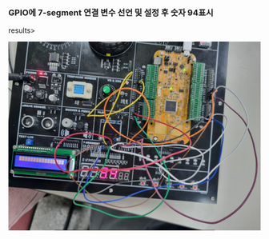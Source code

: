 ### GPIO에 7-segment 연결 변수 선언 및 설정 후 숫자 94표시



results>

<img src="./../../images/image-20231219043435544.png" alt="image-20231219043435544" style="zoom:150%;" />
